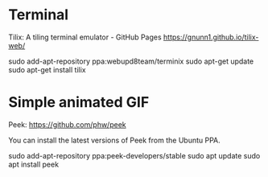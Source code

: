 # Terminal
Tilix: A tiling terminal emulator - GitHub Pages
https://gnunn1.github.io/tilix-web/

sudo add-apt-repository ppa:webupd8team/terminix
sudo apt-get update
sudo apt-get install tilix

# Simple animated GIF
Peek: https://github.com/phw/peek

You can install the latest versions of Peek from the Ubuntu PPA.

sudo add-apt-repository ppa:peek-developers/stable
sudo apt update
sudo apt install peek
